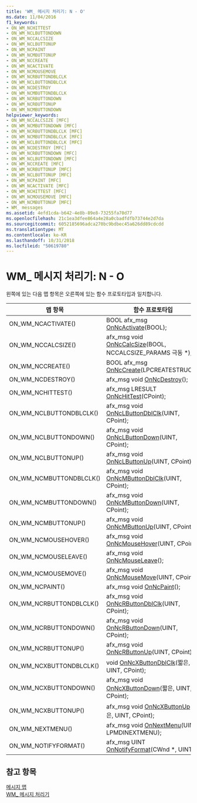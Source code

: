 ```yaml
---
title: 'WM_ 메시지 처리기: N - O'
ms.date: 11/04/2016
f1_keywords:
- ON_WM_NCHITTEST
- ON_WM_NCLBUTTONDOWN
- ON_WM_NCCALCSIZE
- ON_WM_NCLBUTTONUP
- ON_WM_NCPAINT
- ON_WM_NCMBUTTONUP
- ON_WM_NCCREATE
- ON_WM_NCACTIVATE
- ON_WM_NCMOUSEMOVE
- ON_WM_NCRBUTTONDBLCLK
- ON_WM_NCLBUTTONDBLCLK
- ON_WM_NCDESTROY
- ON_WM_NCMBUTTONDBLCLK
- ON_WM_NCRBUTTONDOWN
- ON_WM_NCRBUTTONUP
- ON_WM_NCMBUTTONDOWN
helpviewer_keywords:
- ON_WM_NCCALCSIZE [MFC]
- ON_WM_NCMBUTTONDOWN [MFC]
- ON_WM_NCRBUTTONDBLCLK [MFC]
- ON_WM_NCMBUTTONDBLCLK [MFC]
- ON_WM_NCLBUTTONDBLCLK [MFC]
- ON_WM_NCDESTROY [MFC]
- ON_WM_NCRBUTTONDOWN [MFC]
- ON_WM_NCLBUTTONDOWN [MFC]
- ON_WM_NCCREATE [MFC]
- ON_WM_NCRBUTTONUP [MFC]
- ON_WM_NCLBUTTONUP [MFC]
- ON_WM_NCPAINT [MFC]
- ON_WM_NCACTIVATE [MFC]
- ON_WM_NCHITTEST [MFC]
- ON_WM_NCMOUSEMOVE [MFC]
- ON_WM_NCMBUTTONUP [MFC]
- WM_ messages
ms.assetid: 4efd1cda-b642-4e8b-89e8-73255fa70d77
ms.openlocfilehash: 21c1ea3dfee864a4e28a0cbadfdfb73744e2d7da
ms.sourcegitcommit: 6052185696adca270bc9bdbec45a626dd89cdcdd
ms.translationtype: MT
ms.contentlocale: ko-KR
ms.lasthandoff: 10/31/2018
ms.locfileid: "50619780"
---
```

# <a name="wm-message-handlers-n---o"></a>WM_ 메시지 처리기: N - O

왼쪽에 있는 다음 맵 항목은 오른쪽에 있는 함수 프로토타입과 일치합니다.

|맵 항목|함수 프로토타입|
|---------------|------------------------|
|ON_WM_NCACTIVATE()|BOOL afx_msg [OnNcActivate](../../mfc/reference/cwnd-class.md#onncactivate)(BOOL);|
|ON_WM_NCCALCSIZE()|afx_msg void [OnNcCalcSize](../../mfc/reference/cwnd-class.md#onnccalcsize)(BOOL, NCCALCSIZE_PARAMS 극동 *);|
|ON_WM_NCCREATE()|BOOL afx_msg [OnNcCreate](../../mfc/reference/cwnd-class.md#onnccreate)(LPCREATESTRUCT);|
|ON_WM_NCDESTROY()|afx_msg void [OnNcDestroy](../../mfc/reference/cwnd-class.md#onncdestroy)();|
|ON_WM_NCHITTEST()|afx_msg LRESULT [OnNcHitTest](../../mfc/reference/cwnd-class.md#onnchittest)(CPoint);|
|ON_WM_NCLBUTTONDBLCLK()|afx_msg void [OnNcLButtonDblClk](../../mfc/reference/cwnd-class.md#onnclbuttondblclk)(UINT, CPoint);|
|ON_WM_NCLBUTTONDOWN()|afx_msg void [OnNcLButtonDown](../../mfc/reference/cwnd-class.md#onnclbuttondown)(UINT, CPoint);|
|ON_WM_NCLBUTTONUP()|afx_msg void [OnNcLButtonUp](../../mfc/reference/cwnd-class.md#onnclbuttonup)(UINT, CPoint);|
|ON_WM_NCMBUTTONDBLCLK()|afx_msg void [OnNcMButtonDblClk](../../mfc/reference/cwnd-class.md#onncmbuttondblclk)(UINT, CPoint);|
|ON_WM_NCMBUTTONDOWN()|afx_msg void [OnNcMButtonDown](../../mfc/reference/cwnd-class.md#onncmbuttondown)(UINT, CPoint);|
|ON_WM_NCMBUTTONUP()|afx_msg void [OnNcMButtonUp](../../mfc/reference/cwnd-class.md#onncmbuttonup)(UINT, CPoint);|
|ON_WM_NCMOUSEHOVER()|afx_msg void [OnNcMouseHover](../../mfc/reference/cwnd-class.md#onncmousehover)(UINT, CPoint);|
|ON_WM_NCMOUSELEAVE()|afx_msg void [OnNcMouseLeave](../../mfc/reference/cwnd-class.md#onncmouseleave)();|
|ON_WM_NCMOUSEMOVE()|afx_msg void [OnNcMouseMove](../../mfc/reference/cwnd-class.md#onncmousemove)(UINT, CPoint);|
|ON_WM_NCPAINT()|afx_msg void [OnNcPaint](../../mfc/reference/cwnd-class.md#onncpaint)();|
|ON_WM_NCRBUTTONDBLCLK()|afx_msg void [OnNcRButtonDblClk](../../mfc/reference/cwnd-class.md#onncrbuttondblclk)(UINT, CPoint);|
|ON_WM_NCRBUTTONDOWN()|afx_msg void [OnNcRButtonDown](../../mfc/reference/cwnd-class.md#onncrbuttondown)(UINT, CPoint);|
|ON_WM_NCRBUTTONUP()|afx_msg void [OnNcRButtonUp](../../mfc/reference/cwnd-class.md#onncrbuttonup)(UINT, CPoint);|
|ON_WM_NCXBUTTONDBLCLK()|void [OnNcXButtonDblClk](../../mfc/reference/cwnd-class.md#onncxbuttondblclk)(짧은, UINT, CPoint);|
|ON_WM_NCXBUTTONDOWN()|afx_msg void [OnNcXButtonDown](../../mfc/reference/cwnd-class.md#onncxbuttondown)(짧은, UINT, CPoint);|
|ON_WM_NCXBUTTONUP()|afx_msg void [OnNcXButtonUp](../../mfc/reference/cwnd-class.md#onncxbuttonup)(짧은, UINT, CPoint);|
|ON_WM_NEXTMENU()|afx_msg void [OnNextMenu](../../mfc/reference/cwnd-class.md#onnextmenu)(UINT, LPMDINEXTMENU);|
|ON_WM_NOTIFYFORMAT()|afx_msg UINT [OnNotifyFormat](../../mfc/reference/cwnd-class.md#onnotifyformat)(CWnd *, UINT);|

## <a name="see-also"></a>참고 항목

[메시지 맵](../../mfc/reference/message-maps-mfc.md)<br/>
[WM_ 메시지 처리기](../../mfc/reference/handlers-for-wm-messages.md)


